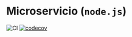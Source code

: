 # Microservicio (`node.js`)

![CI](https://github.com/SeedyFiuba-G8/microservice_users/actions/workflows/main.yml/badge.svg) 
[![codecov](https://codecov.io/gh/SeedyFiuba-G8/microservice_users/branch/main/graph/badge.svg?token=IEZBYB52SY)](https://codecov.io/gh/SeedyFiuba-G8/microservice_users)
